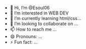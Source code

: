 - 👋 Hi, I’m @Esoul06
- 👀 I’m interested in WEB DEV
- 🌱 I’m currently learning html/css...
- 💞️ I’m looking to collaborate on ...
- 📫 How to reach me ...
- 😄 Pronouns: ...
- ⚡ Fun fact: ...

<!---
Esoul06/Esoul06 is a ✨ special ✨ repository because its `README.md` (this file) appears on your GitHub profile.
You can click the Preview link to take a look at your changes.
--->

